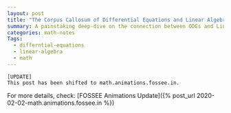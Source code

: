 ```yaml
---
layout: post
title: "The Corpus Callosum of Differential Equations and Linear Algebra"
summary: A painstaking deep-dive on the connection between ODEs and LinAlg
categories: math-notes
Tags: 
  - differntial-equations
  - linear-algebra
  - math
---
```


```
[UPDATE]
This post has been shifted to math.animations.fossee.in.
```
For more details, check: [FOSSEE Animations Update]({% post_url 2020-02-02-math.animations.fossee.in %})


